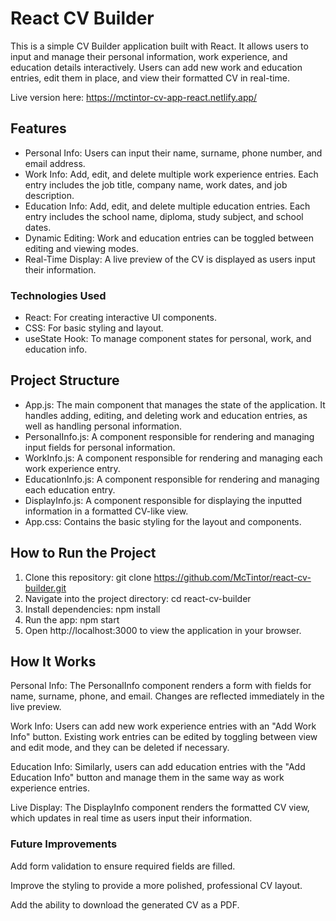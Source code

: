 # React CV Builder

This is a simple CV Builder application built with React. It allows users to input and manage their personal information, work experience, and education details interactively. Users can add new work and education entries, edit them in place, and view their formatted CV in real-time.

Live version here: https://mctintor-cv-app-react.netlify.app/

## Features
- Personal Info: Users can input their name, surname, phone number, and email address.
- Work Info: Add, edit, and delete multiple work experience entries. Each entry includes the job title, company name, work dates, and job description.
- Education Info: Add, edit, and delete multiple education entries. Each entry includes the school name, diploma, study subject, and school dates.
- Dynamic Editing: Work and education entries can be toggled between editing and viewing modes.
- Real-Time Display: A live preview of the CV is displayed as users input their information.

### Technologies Used
- React: For creating interactive UI components.
- CSS: For basic styling and layout.
- useState Hook: To manage component states for personal, work, and education info.

## Project Structure
- App.js: The main component that manages the state of the application. It handles adding, editing, and deleting work and education entries, as well as handling personal information.
- PersonalInfo.js: A component responsible for rendering and managing input fields for personal information.
- WorkInfo.js: A component responsible for rendering and managing each work experience entry.
- EducationInfo.js: A component responsible for rendering and managing each education entry.
- DisplayInfo.js: A component responsible for displaying the inputted information in a formatted CV-like view.
- App.css: Contains the basic styling for the layout and components.

## How to Run the Project

1. Clone this repository: git clone https://github.com/McTintor/react-cv-builder.git
2. Navigate into the project directory: cd react-cv-builder
3. Install dependencies: npm install
4. Run the app: npm start
5. Open http://localhost:3000 to view the application in your browser.

## How It Works

Personal Info: The PersonalInfo component renders a form with fields for name, surname, phone, and email. Changes are reflected immediately in the live preview.

Work Info: Users can add new work experience entries with an "Add Work Info" button. Existing work entries can be edited by toggling between view and edit mode, and they can be deleted if necessary.

Education Info: Similarly, users can add education entries with the "Add Education Info" button and manage them in the same way as work experience entries.

Live Display: The DisplayInfo component renders the formatted CV view, which updates in real time as users input their information.

### Future Improvements

Add form validation to ensure required fields are filled.

Improve the styling to provide a more polished, professional CV layout.

Add the ability to download the generated CV as a PDF.

